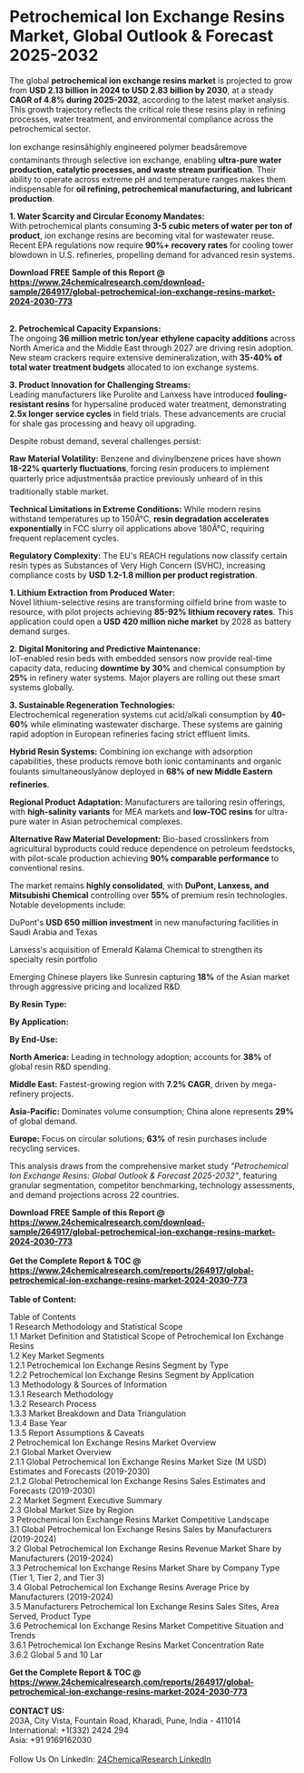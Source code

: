 <h1>Petrochemical Ion Exchange Resins Market, Global Outlook &amp; Forecast 2025-2032</h1><p>The global <strong>petrochemical ion exchange resins market</strong> is projected to grow from <strong>USD 2.13 billion in 2024 to USD 2.83 billion by 2030</strong>, at a steady <strong>CAGR of 4.8% during 2025-2032</strong>, according to the latest market analysis. This growth trajectory reflects the critical role these resins play in refining processes, water treatment, and environmental compliance across the petrochemical sector.</p><p>Ion exchange resinsâhighly engineered polymer beadsâremove contaminants through selective ion exchange, enabling <strong>ultra-pure water production, catalytic processes, and waste stream purification</strong>. Their ability to operate across extreme pH and temperature ranges makes them indispensable for <strong>oil refining, petrochemical manufacturing, and lubricant production</strong>.</p><p><strong>1. Water Scarcity and Circular Economy Mandates:</strong><br>
With petrochemical plants consuming <strong>3-5 cubic meters of water per ton of product</strong>, ion exchange resins are becoming vital for wastewater reuse. Recent EPA regulations now require <strong>90%+ recovery rates</strong> for cooling tower blowdown in U.S. refineries, propelling demand for advanced resin systems.</p><div><b>Download FREE Sample of this Report @ 
            <a href="https://www.24chemicalresearch.com/download-sample/264917/global-petrochemical-ion-exchange-resins-market-2024-2030-773">
            https://www.24chemicalresearch.com/download-sample/264917/global-petrochemical-ion-exchange-resins-market-2024-2030-773</a></b></div><br><p><strong>2. Petrochemical Capacity Expansions:</strong><br>
The ongoing <strong>36 million metric ton/year ethylene capacity additions</strong> across North America and the Middle East through 2027 are driving resin adoption. New steam crackers require extensive demineralization, with <strong>35-40% of total water treatment budgets</strong> allocated to ion exchange systems.</p><p><strong>3. Product Innovation for Challenging Streams:</strong><br>
Leading manufacturers like Purolite and Lanxess have introduced <strong>fouling-resistant resins</strong> for hypersaline produced water treatment, demonstrating <strong>2.5x longer service cycles</strong> in field trials. These advancements are crucial for shale gas processing and heavy oil upgrading.</p><p>Despite robust demand, several challenges persist:</p><p><strong>Raw Material Volatility:</strong> Benzene and divinylbenzene prices have shown <strong>18-22% quarterly fluctuations</strong>, forcing resin producers to implement quarterly price adjustmentsâa practice previously unheard of in this traditionally stable market.</p><p><strong>Technical Limitations in Extreme Conditions:</strong> While modern resins withstand temperatures up to 150Â°C, <strong>resin degradation accelerates exponentially</strong> in FCC slurry oil applications above 180Â°C, requiring frequent replacement cycles.</p><p><strong>Regulatory Complexity:</strong> The EU's REACH regulations now classify certain resin types as Substances of Very High Concern (SVHC), increasing compliance costs by <strong>USD 1.2-1.8 million per product registration</strong>.</p><p><strong>1. Lithium Extraction from Produced Water:</strong><br>
Novel lithium-selective resins are transforming oilfield brine from waste to resource, with pilot projects achieving <strong>85-92% lithium recovery rates</strong>. This application could open a <strong>USD 420 million niche market</strong> by 2028 as battery demand surges.</p><p><strong>2. Digital Monitoring and Predictive Maintenance:</strong><br>
IoT-enabled resin beds with embedded sensors now provide real-time capacity data, reducing <strong>downtime by 30%</strong> and chemical consumption by <strong>25%</strong> in refinery water systems. Major players are rolling out these smart systems globally.</p><p><strong>3. Sustainable Regeneration Technologies:</strong><br>
Electrochemical regeneration systems cut acid/alkali consumption by <strong>40-60%</strong> while eliminating wastewater discharge. These systems are gaining rapid adoption in European refineries facing strict effluent limits.</p><p><strong>Hybrid Resin Systems:</strong> Combining ion exchange with adsorption capabilities, these products remove both ionic contaminants and organic foulants simultaneouslyânow deployed in <strong>68% of new Middle Eastern refineries</strong>.</p><p><strong>Regional Product Adaptation:</strong> Manufacturers are tailoring resin offerings, with <strong>high-salinity variants</strong> for MEA markets and <strong>low-TOC resins</strong> for ultra-pure water in Asian petrochemical complexes.</p><p><strong>Alternative Raw Material Development:</strong> Bio-based crosslinkers from agricultural byproducts could reduce dependence on petroleum feedstocks, with pilot-scale production achieving <strong>90% comparable performance</strong> to conventional resins.</p><p>The market remains <strong>highly consolidated</strong>, with <strong>DuPont, Lanxess, and Mitsubishi Chemical</strong> controlling over <strong>55%</strong> of premium resin technologies. Notable developments include:</p><p>DuPont's <strong>USD 650 million investment</strong> in new manufacturing facilities in Saudi Arabia and Texas</p><p>Lanxess's acquisition of Emerald Kalama Chemical to strengthen its specialty resin portfolio</p><p>Emerging Chinese players like Sunresin capturing <strong>18%</strong> of the Asian market through aggressive pricing and localized R&amp;D</p><p><strong>By Resin Type:</strong></p><p><strong>By Application:</strong></p><p><strong>By End-Use:</strong></p><p><strong>North America:</strong> Leading in technology adoption; accounts for <strong>38%</strong> of global resin R&amp;D spending.</p><p><strong>Middle East:</strong> Fastest-growing region with <strong>7.2% CAGR</strong>, driven by mega-refinery projects.</p><p><strong>Asia-Pacific:</strong> Dominates volume consumption; China alone represents <strong>29%</strong> of global demand.</p><p><strong>Europe:</strong> Focus on circular solutions; <strong>63%</strong> of resin purchases include recycling services.</p><p>This analysis draws from the comprehensive market study <em>"Petrochemical Ion Exchange Resins: Global Outlook &amp; Forecast 2025-2032"</em>, featuring granular segmentation, competitor benchmarking, technology assessments, and demand projections across 22 countries.

</p><div><b>Download FREE Sample of this Report @ 
            <a href="https://www.24chemicalresearch.com/download-sample/264917/global-petrochemical-ion-exchange-resins-market-2024-2030-773">
            https://www.24chemicalresearch.com/download-sample/264917/global-petrochemical-ion-exchange-resins-market-2024-2030-773</a></b></div><br><div><b>Get the Complete Report & TOC @ 
            <a href="https://www.24chemicalresearch.com/reports/264917/global-petrochemical-ion-exchange-resins-market-2024-2030-773">
            https://www.24chemicalresearch.com/reports/264917/global-petrochemical-ion-exchange-resins-market-2024-2030-773</a></b></div><br>
            <b>Table of Content:</b><p>Table of Contents<br />
1 Research Methodology and Statistical Scope<br />
1.1 Market Definition and Statistical Scope of Petrochemical Ion Exchange Resins<br />
1.2 Key Market Segments<br />
1.2.1 Petrochemical Ion Exchange Resins Segment by Type<br />
1.2.2 Petrochemical Ion Exchange Resins Segment by Application<br />
1.3 Methodology & Sources of Information<br />
1.3.1 Research Methodology<br />
1.3.2 Research Process<br />
1.3.3 Market Breakdown and Data Triangulation<br />
1.3.4 Base Year<br />
1.3.5 Report Assumptions & Caveats<br />
2 Petrochemical Ion Exchange Resins Market Overview<br />
2.1 Global Market Overview<br />
2.1.1 Global Petrochemical Ion Exchange Resins Market Size (M USD) Estimates and Forecasts (2019-2030)<br />
2.1.2 Global Petrochemical Ion Exchange Resins Sales Estimates and Forecasts (2019-2030)<br />
2.2 Market Segment Executive Summary<br />
2.3 Global Market Size by Region<br />
3 Petrochemical Ion Exchange Resins Market Competitive Landscape<br />
3.1 Global Petrochemical Ion Exchange Resins Sales by Manufacturers (2019-2024)<br />
3.2 Global Petrochemical Ion Exchange Resins Revenue Market Share by Manufacturers (2019-2024)<br />
3.3 Petrochemical Ion Exchange Resins Market Share by Company Type (Tier 1, Tier 2, and Tier 3)<br />
3.4 Global Petrochemical Ion Exchange Resins Average Price by Manufacturers (2019-2024)<br />
3.5 Manufacturers Petrochemical Ion Exchange Resins Sales Sites, Area Served, Product Type<br />
3.6 Petrochemical Ion Exchange Resins Market Competitive Situation and Trends<br />
3.6.1 Petrochemical Ion Exchange Resins Market Concentration Rate<br />
3.6.2 Global 5 and 10 Lar</p><div><b>Get the Complete Report & TOC @ 
            <a href="https://www.24chemicalresearch.com/reports/264917/global-petrochemical-ion-exchange-resins-market-2024-2030-773">
            https://www.24chemicalresearch.com/reports/264917/global-petrochemical-ion-exchange-resins-market-2024-2030-773</a></b></div><br><b>CONTACT US:</b><br>
            203A, City Vista, Fountain Road, Kharadi, Pune, India - 411014<br>
            International: +1(332) 2424 294<br>
            Asia: +91 9169162030 <br><br>
            Follow Us On LinkedIn: <a href="https://www.linkedin.com/company/24chemicalresearch/">24ChemicalResearch LinkedIn</a>
